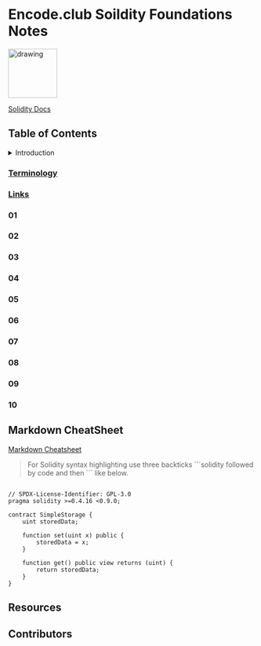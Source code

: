# Encode.club Soildity Foundations Notes

<img src="https://miro.medium.com/max/320/1*_VZIGjpHOHaoAmNcApUQgA.jpeg" alt="drawing" width="" height="100"/>

[Solidity Docs](https://docs.soliditylang.org/en/v0.8.17/)

## Table of Contents


<details>
<summary>Introduction</summary>
Here's a starting point for collaborative notes for our Solidity class at Encode.
</details>

### [Terminology](https://github.com/zkjet/encode-solidity-notes/blob/main/terminology.md)
### [Links](https://github.com/zkjet/encode-solidity-notes/blob/main/links.md)
### 01
### 02
### 03
### 04
### 05
### 06
### 07
### 08
### 09
### 10

## Markdown CheatSheet
[Markdown Cheatsheet](https://www.markdownguide.org/cheat-sheet)

> For Solidity syntax highlighting use three backticks 
\```solidity 
followed by code and then ``` like below.

```solidity

// SPDX-License-Identifier: GPL-3.0
pragma solidity >=0.4.16 <0.9.0;

contract SimpleStorage {
    uint storedData;

    function set(uint x) public {
        storedData = x;
    }

    function get() public view returns (uint) {
        return storedData;
    }
}

```
## Resources
## Contributors